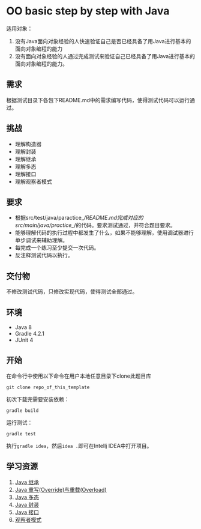 # OO basic step by step with Java
适用对象：
1. 没有Java面向对象经验的人快速验证自己是否已经具备了用Java进行基本的面向对象编程的能力
2. 没有面向对象经验的人通过完成测试来验证自己已经具备了用Java进行基本的面向对象编程的能力。

## 需求
根据测试目录下各包下README.md中的需求编写代码，使得测试代码可以运行通过。

## 挑战
* 理解构造器
* 理解封装
* 理解继承
* 理解多态
* 理解接口
* 理解观察者模式

## 要求
* 根据src/test/java/paractice_*/README.md完成对应的src/main/java/practice_*/的代码。要求测试通过，并符合题目要求。
* 能够理解代码的执行过程中都发生了什么，如果不能够理解，使用调试器进行单步调试来辅助理解。
* 每完成一个练习至少提交一次代码。
* 反注释测试代码以执行。

## 交付物
不修改测试代码，只修改实现代码，使得测试全部通过。

## 环境
* Java 8
* Gradle 4.2.1
* JUnit 4

## 开始
在命令行中使用以下命令在用户本地任意目录下clone此题目库
```
git clone repo_of_this_template
```

初次下载完需要安装依赖：
```
gradle build
```
运行测试：
```
gradle test
```
执行`gradle idea`，然后`idea .`即可在Intellj IDEA中打开项目。

## 学习资源
1. [Java 继承](http://www.runoob.com/java/java-inheritance.html)
1. [Java 重写(Override)与重载(Overload)](http://www.runoob.com/java/java-override-overload.html)
1. [Java 多态](http://www.runoob.com/java/java-polymorphism.html)
1. [Java 封装](http://www.runoob.com/java/java-encapsulation.html)
1. [Java 接口](http://www.runoob.com/java/java-interfaces.html)
1. [观察者模式](http://www.runoob.com/design-pattern/observer-pattern.html)
